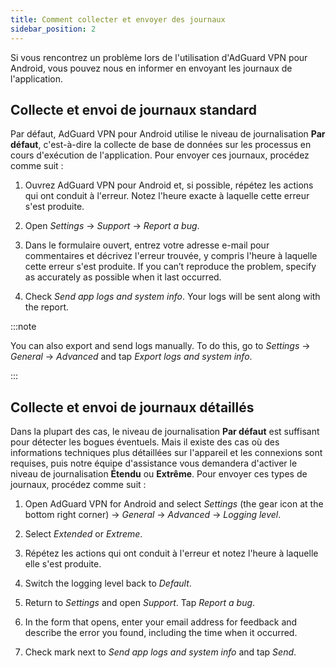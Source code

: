 ```yaml
---
title: Comment collecter et envoyer des journaux
sidebar_position: 2
---
```


Si vous rencontrez un problème lors de l'utilisation d'AdGuard VPN pour Android, vous pouvez nous en informer en envoyant les journaux de l'application.

## Collecte et envoi de journaux standard

Par défaut, AdGuard VPN pour Android utilise le niveau de journalisation **Par défaut**, c'est-à-dire la collecte de base de données sur les processus en cours d'exécution de l'application. Pour envoyer ces journaux, procédez comme suit :

1. Ouvrez AdGuard VPN pour Android et, si possible, répétez les actions qui ont conduit à l'erreur. Notez l'heure exacte à laquelle cette erreur s'est produite.

1. Open *Settings* → *Support* → *Report a bug*.

1. Dans le formulaire ouvert, entrez votre adresse e-mail pour commentaires et décrivez l'erreur trouvée, y compris l'heure à laquelle cette erreur s'est produite. If you can’t reproduce the problem, specify as accurately as possible when it last occurred.

1. Check *Send app logs and system info*. Your logs will be sent along with the report.

:::note

You can also export and send logs manually. To do this, go to *Settings* → *General* → *Advanced* and tap *Export logs and system info*.

:::

## Collecte et envoi de journaux détaillés

Dans la plupart des cas, le niveau de journalisation **Par défaut** est suffisant pour détecter les bogues éventuels. Mais il existe des cas où des informations techniques plus détaillées sur l'appareil et les connexions sont requises, puis notre équipe d'assistance vous demandera d'activer le niveau de journalisation **Étendu** ou **Extrême**. Pour envoyer ces types de journaux, procédez comme suit :

1. Open AdGuard VPN for Android and select *Settings* (the gear icon at the bottom right corner) → *General* → *Advanced* → *Logging level*.

1. Select *Extended* or *Extreme*.

1. Répétez les actions qui ont conduit à l'erreur et notez l'heure à laquelle elle s'est produite.

1. Switch the logging level back to *Default*.

1. Return to *Settings* and open *Support*. Tap *Report a bug*.

1. In the form that opens, enter your email address for feedback and describe the error you found, including the time when it occurred.

1. Check mark next to *Send app logs and system info* and tap *Send*.
